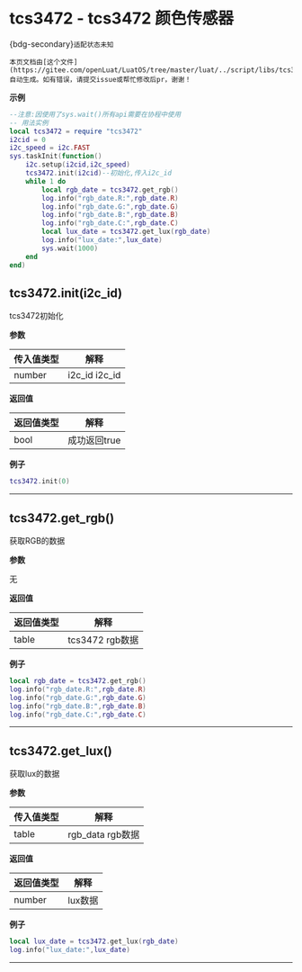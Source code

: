# tcs3472 - tcs3472 颜色传感器

{bdg-secondary}`适配状态未知`

```{note}
本页文档由[这个文件](https://gitee.com/openLuat/LuatOS/tree/master/luat/../script/libs/tcs3472.lua)自动生成。如有错误，请提交issue或帮忙修改后pr，谢谢！
```


**示例**

```lua
--注意:因使用了sys.wait()所有api需要在协程中使用
-- 用法实例
local tcs3472 = require "tcs3472"
i2cid = 0
i2c_speed = i2c.FAST
sys.taskInit(function()
    i2c.setup(i2cid,i2c_speed)
    tcs3472.init(i2cid)--初始化,传入i2c_id
    while 1 do
        local rgb_date = tcs3472.get_rgb()
        log.info("rgb_date.R:",rgb_date.R)
        log.info("rgb_date.G:",rgb_date.G)
        log.info("rgb_date.B:",rgb_date.B)
        log.info("rgb_date.C:",rgb_date.C)
        local lux_date = tcs3472.get_lux(rgb_date)
        log.info("lux_date:",lux_date)
        sys.wait(1000)
    end
end)

```

## tcs3472.init(i2c_id)



tcs3472初始化

**参数**

|传入值类型|解释|
|-|-|
|number|i2c_id i2c_id|

**返回值**

|返回值类型|解释|
|-|-|
|bool|成功返回true|

**例子**

```lua
tcs3472.init(0)

```

---

## tcs3472.get_rgb()



获取RGB的数据

**参数**

无

**返回值**

|返回值类型|解释|
|-|-|
|table|tcs3472 rgb数据|

**例子**

```lua
local rgb_date = tcs3472.get_rgb()
log.info("rgb_date.R:",rgb_date.R)
log.info("rgb_date.G:",rgb_date.G)
log.info("rgb_date.B:",rgb_date.B)
log.info("rgb_date.C:",rgb_date.C)

```

---

## tcs3472.get_lux()



获取lux的数据

**参数**

|传入值类型|解释|
|-|-|
|table|rgb_data rgb数据|

**返回值**

|返回值类型|解释|
|-|-|
|number|lux数据|

**例子**

```lua
local lux_date = tcs3472.get_lux(rgb_date)
log.info("lux_date:",lux_date)

```

---

